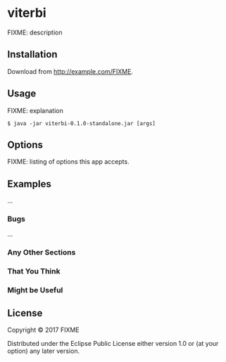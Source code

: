 # viterbi

FIXME: description

## Installation

Download from http://example.com/FIXME.

## Usage

FIXME: explanation

    $ java -jar viterbi-0.1.0-standalone.jar [args]

## Options

FIXME: listing of options this app accepts.

## Examples

...

### Bugs

...

### Any Other Sections
### That You Think
### Might be Useful

## License

Copyright © 2017 FIXME

Distributed under the Eclipse Public License either version 1.0 or (at
your option) any later version.
